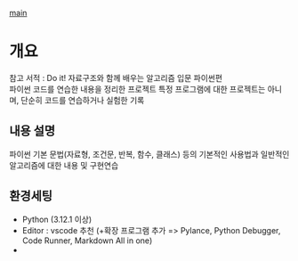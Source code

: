 [main](../README.md)

# 개요

참고 서적 : Do it! 자료구조와 함께 배우는 알고리즘 입문 파이썬편<br>
파이썬 코드를 연습한 내용을 정리한 프로젝트
특정 프로그램에 대한 프로젝트는 아니며, 단순히 코드를 연습하거나 실험한 기록<br>


## 내용 설명

파이썬 기본 문법(자료형, 조건문, 반복, 함수, 클래스) 등의 기본적인 사용법과 일반적인 알고리즘에 대한 내용 및 구현연습

## 환경세팅
- Python (3.12.1 이상)
- Editor : vscode 추천 (+확장 프로그램 추가 => Pylance, Python Debugger, Code Runner, Markdown All in one)
- 